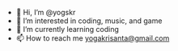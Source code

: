 - 👋 Hi, I’m @yogskr
- 👀 I’m interested in coding, music, and game
- 🌱 I’m currently learning coding
- 📫 How to reach me yogakrisanta@gmail.com

<!---
yogskr/yogskr is a ✨ special ✨ repository because its `README.md` (this file) appears on your GitHub profile.
You can click the Preview link to take a look at your changes.
--->
